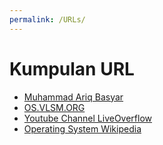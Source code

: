 ```yaml
---
permalink: /URLs/
---
```


# Kumpulan URL

* [Muhammad Ariq Basyar](../)
* [OS.VLSM.ORG](https://os.vlsm.org/)
* [Youtube Channel LiveOverflow](https://www.youtube.com/channel/UClcE-kVhqyiHCcjYwcpfj9w)
* [Operating System Wikipedia](https://en.wikipedia.org/wiki/Operating_system)